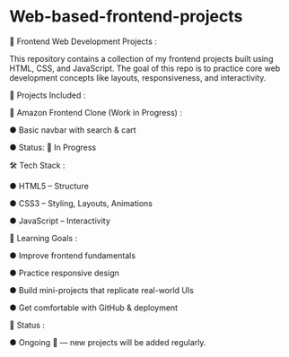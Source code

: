 # Web-based-frontend-projects

🎨 Frontend Web Development Projects :

This repository contains a collection of my frontend projects built using HTML, CSS, and JavaScript.
The goal of this repo is to practice core web development concepts like layouts, responsiveness, and interactivity.

📂 Projects Included :

🛒 Amazon Frontend Clone (Work in Progress) : 

● Basic navbar with search & cart

● Status: 🚧 In Progress


🛠️ Tech Stack : 

● HTML5 – Structure

● CSS3 – Styling, Layouts, Animations

● JavaScript – Interactivity

🎯 Learning Goals : 

● Improve frontend fundamentals

● Practice responsive design

● Build mini-projects that replicate real-world UIs

● Get comfortable with GitHub & deployment



📌 Status : 

● Ongoing 🚧 — new projects will be added regularly.

